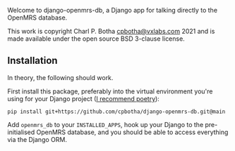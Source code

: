 Welcome to django-openmrs-db, a Django app for talking directly to the OpenMRS
database.

This work is copyright Charl P. Botha <cpbotha@vxlabs.com> 2021 and is made
available under the open source BSD 3-clause license.
## Installation

In theory, the following should work.

First install this package, preferably into the virtual environment you're using
for your Django project ([I recommend
poetry](https://vxlabs.com/software-development-handbook/#prefer-poetry-for-managing-project-and-product-dependencies)):

```shell
pip install git+https://github.com/cpbotha/django-openmrs-db.git@main
```

Add `openmrs_db` to your `INSTALLED_APPS`, hook up your Django to the
pre-initialised OpenMRS database, and you should be able to access everything
via the Django ORM.
